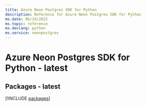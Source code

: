 ```yaml
---
title: Azure Neon Postgres SDK for Python
description: Reference for Azure Neon Postgres SDK for Python
ms.date: 06/19/2025
ms.topic: reference
ms.devlang: python
ms.service: neonpostgres
---
```

# Azure Neon Postgres SDK for Python - latest
## Packages - latest
[!INCLUDE [packages](neon-postgres-index.md)]